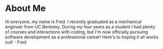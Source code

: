 About Me
===========

Hi everyone, my name is Fred. I recently graduated as a mechanical engineer from UC Berkeley. During my four years as a student I had plenty of courses and interactions with coding, but I'm now officially pursuing software development as a professional career! Here's to hoping it all works out! - Fred
